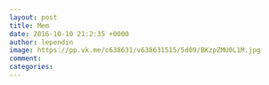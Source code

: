 ```yaml
--- 
layout: post 
title: Mem 
date: 2016-10-10 21:2:35 +0000 
author: lependin 
image: https://pp.vk.me/c638631/v638631515/5d09/BKzpZMU0L1M.jpg
comment: 
categories: 
---
```

